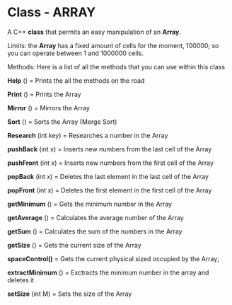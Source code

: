 # Class - ARRAY
A C++ **class** that permits an easy manipulation of an **Array**.

Limits: the **Array** has a fixed amount of cells for the moment, 100000; so you can operate between 1 and 1000000 cells.

Methods:
Here is a list of all the methods that you can use within this class


**Help**          ()             = Prints the all the methods on the road

**Print**          ()             = Prints the Array

**Mirror**       ()             = Mirrors the Array

**Sort**           ()             = Sorts the Array (Merge Sort)

**Research**   (int key) = Researches a number in the Array



**pushBack**  (int x)   = Inserts new numbers from the last cell of the Array

**pushFront** (int x)   = Inserts new numbers from the first cell of the Array

**popBack**    (int x)   = Deletes the last element in the last cell of the Array

**popFront**   (int x)   = Deletes the first element in the first cell of the Array



**getMinimum**     ()        = Gets the minimum number in the Array

**getAverage**       ()        = Calculates the average number of the Array

**getSum**              ()        = Calculates the sum of the numbers in the Array

**getSize**               ()        = Gets the current size of the Array


**spaceControl()** = Gets the current physical sized occupied by the Array;


**extractMinimum** ()  = Exctracts the minimum number in the array and deletes it


**setSize** (int M)   = Sets the size of the Array


